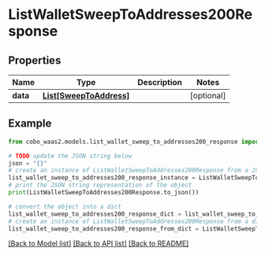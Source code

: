 # ListWalletSweepToAddresses200Response


## Properties

Name | Type | Description | Notes
------------ | ------------- | ------------- | -------------
**data** | [**List[SweepToAddress]**](SweepToAddress.md) |  | [optional] 

## Example

```python
from cobo_waas2.models.list_wallet_sweep_to_addresses200_response import ListWalletSweepToAddresses200Response

# TODO update the JSON string below
json = "{}"
# create an instance of ListWalletSweepToAddresses200Response from a JSON string
list_wallet_sweep_to_addresses200_response_instance = ListWalletSweepToAddresses200Response.from_json(json)
# print the JSON string representation of the object
print(ListWalletSweepToAddresses200Response.to_json())

# convert the object into a dict
list_wallet_sweep_to_addresses200_response_dict = list_wallet_sweep_to_addresses200_response_instance.to_dict()
# create an instance of ListWalletSweepToAddresses200Response from a dict
list_wallet_sweep_to_addresses200_response_from_dict = ListWalletSweepToAddresses200Response.from_dict(list_wallet_sweep_to_addresses200_response_dict)
```
[[Back to Model list]](../README.md#documentation-for-models) [[Back to API list]](../README.md#documentation-for-api-endpoints) [[Back to README]](../README.md)


